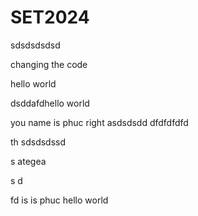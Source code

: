 # SET2024



sdsdsdsdsd

changing the code 

hello world


dsddafdhello world 


you name is phuc right
asdsdsdd
dfdfdfdfd


th
sdsdsdssd

s
ategea

s
d


fd
is is phuc hello world  